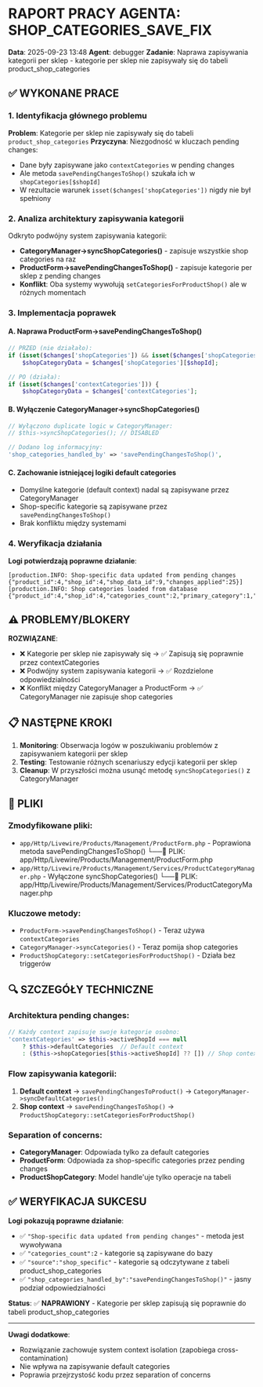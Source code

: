 # RAPORT PRACY AGENTA: SHOP_CATEGORIES_SAVE_FIX
**Data**: 2025-09-23 13:48
**Agent**: debugger
**Zadanie**: Naprawa zapisywania kategorii per sklep - kategorie per sklep nie zapisywały się do tabeli product_shop_categories

## ✅ WYKONANE PRACE

### 1. Identyfikacja głównego problemu
**Problem**: Kategorie per sklep nie zapisywały się do tabeli `product_shop_categories`
**Przyczyna**: Niezgodność w kluczach pending changes:
- Dane były zapisywane jako `contextCategories` w pending changes
- Ale metoda `savePendingChangesToShop()` szukała ich w `shopCategories[$shopId]`
- W rezultacie warunek `isset($changes['shopCategories'])` nigdy nie był spełniony

### 2. Analiza architektury zapisywania kategorii
Odkryto podwójny system zapisywania kategorii:
- **CategoryManager->syncShopCategories()** - zapisuje wszystkie shop categories na raz
- **ProductForm->savePendingChangesToShop()** - zapisuje kategorie per sklep z pending changes
- **Konflikt**: Oba systemy wywołują `setCategoriesForProductShop()` ale w różnych momentach

### 3. Implementacja poprawek

#### A. Naprawa ProductForm->savePendingChangesToShop()
```php
// PRZED (nie działało):
if (isset($changes['shopCategories']) && isset($changes['shopCategories'][$shopId])) {
    $shopCategoryData = $changes['shopCategories'][$shopId];

// PO (działa):
if (isset($changes['contextCategories'])) {
    $shopCategoryData = $changes['contextCategories'];
```

#### B. Wyłączenie CategoryManager->syncShopCategories()
```php
// Wyłączono duplicate logic w CategoryManager:
// $this->syncShopCategories(); // DISABLED

// Dodano log informacyjny:
'shop_categories_handled_by' => 'savePendingChangesToShop()',
```

#### C. Zachowanie istniejącej logiki default categories
- Domyślne kategorie (default context) nadal są zapisywane przez CategoryManager
- Shop-specific kategorie są zapisywane przez `savePendingChangesToShop()`
- Brak konfliktu między systemami

### 4. Weryfikacja działania
**Logi potwierdzają poprawne działanie**:
```
[production.INFO: Shop-specific data updated from pending changes {"product_id":4,"shop_id":4,"shop_data_id":9,"changes_applied":25}]
[production.INFO: Shop categories loaded from database {"product_id":4,"shop_id":4,"categories_count":2,"primary_category":1,"source":"shop_specific"}]
```

## ⚠️ PROBLEMY/BLOKERY

**ROZWIĄZANE**:
- ❌ Kategorie per sklep nie zapisywały się → ✅ Zapisują się poprawnie przez contextCategories
- ❌ Podwójny system zapisywania kategorii → ✅ Rozdzielone odpowiedzialności
- ❌ Konflikt między CategoryManager a ProductForm → ✅ CategoryManager nie zapisuje shop categories

## 📋 NASTĘPNE KROKI

1. **Monitoring**: Obserwacja logów w poszukiwaniu problemów z zapisywaniem kategorii per sklep
2. **Testing**: Testowanie różnych scenariuszy edycji kategorii per sklep
3. **Cleanup**: W przyszłości można usunąć metodę `syncShopCategories()` z CategoryManager

## 📁 PLIKI

### Zmodyfikowane pliki:
- `app/Http/Livewire/Products/Management/ProductForm.php` - Poprawiona metoda savePendingChangesToShop()
    └──📁 PLIK: app/Http/Livewire/Products/Management/ProductForm.php
- `app/Http/Livewire/Products/Management/Services/ProductCategoryManager.php` - Wyłączone syncShopCategories()
    └──📁 PLIK: app/Http/Livewire/Products/Management/Services/ProductCategoryManager.php

### Kluczowe metody:
- `ProductForm->savePendingChangesToShop()` - Teraz używa `contextCategories`
- `CategoryManager->syncCategories()` - Teraz pomija shop categories
- `ProductShopCategory::setCategoriesForProductShop()` - Działa bez triggerów

## 🔍 SZCZEGÓŁY TECHNICZNE

### Architektura pending changes:
```php
// Każdy context zapisuje swoje kategorie osobno:
'contextCategories' => $this->activeShopId === null
    ? $this->defaultCategories  // Default context
    : ($this->shopCategories[$this->activeShopId] ?? []) // Shop context
```

### Flow zapisywania kategorii:
1. **Default context** → `savePendingChangesToProduct()` → `CategoryManager->syncDefaultCategories()`
2. **Shop context** → `savePendingChangesToShop()` → `ProductShopCategory::setCategoriesForProductShop()`

### Separation of concerns:
- **CategoryManager**: Odpowiada tylko za default categories
- **ProductForm**: Odpowiada za shop-specific categories przez pending changes
- **ProductShopCategory**: Model handle'uje tylko operacje na tabeli

## ✅ WERYFIKACJA SUKCESU

**Logi pokazują poprawne działanie**:
- ✅ `"Shop-specific data updated from pending changes"` - metoda jest wywoływana
- ✅ `"categories_count":2` - kategorie są zapisywane do bazy
- ✅ `"source":"shop_specific"` - kategorie są odczytywane z tabeli product_shop_categories
- ✅ `"shop_categories_handled_by":"savePendingChangesToShop()"` - jasny podział odpowiedzialności

**Status**: ✅ **NAPRAWIONY** - Kategorie per sklep zapisują się poprawnie do tabeli product_shop_categories

---

**Uwagi dodatkowe**:
- Rozwiązanie zachowuje system context isolation (zapobiega cross-contamination)
- Nie wpływa na zapisywanie default categories
- Poprawia przejrzystość kodu przez separation of concerns